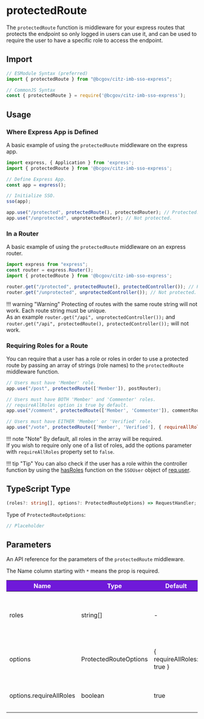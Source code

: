 # protectedRoute

The `protectedRoute` function is middleware for your express routes that protects the endpoint so only logged in users can use it, and can be used to require the user to have a specific role to access the endpoint.

## Import

```JavaScript
// ESModule Syntax (preferred)
import { protectedRoute } from "@bcgov/citz-imb-sso-express";

// CommonJS Syntax
const { protectedRoute } = require('@bcgov/citz-imb-sso-express');
```

## Usage

### Where Express App is Defined

A basic example of using the `protectedRoute` middleware on the express app.

```JavaScript
import express, { Application } from 'express';
import { protectedRoute } from '@bcgov/citz-imb-sso-express';

// Define Express App.
const app = express();

// Initialize SSO.
sso(app);

app.use("/protected", protectedRoute(), protectedRouter); // Protected.
app.use("/unprotected", unprotectedRouter); // Not protected.
```

### In a Router

A basic example of using the `protectedRoute` middleware on an express router.

```JavaScript
import express from "express";
const router = express.Router();
import { protectedRoute } from '@bcgov/citz-imb-sso-express';

router.get("/protected", protectedRoute(), protectedController()); // Protected.
router.get("/unprotected", unprotectedController()); // Not protected.
```

!!! warning "Warning"
    Protecting of routes with the same route string will not work. Each route string must be unique.  
    As an example `router.get("/api", unprotectedController());` and `router.get("/api", protectedRoute(), protectedController());` will not work.


### Requiring Roles for a Route

You can require that a user has a role or roles in order to use a protected route by passing an array of strings (role names) to the `protectedRoute` middleware function.

```Javascript
// Users must have 'Member' role.
app.use("/post", protectedRoute(['Member']), postRouter);

// Users must have BOTH 'Member' and 'Commenter' roles.
// requireAllRoles option is true by default.
app.use("/comment", protectedRoute(['Member', 'Commenter']), commentRouter);

// Users must have EITHER 'Member' or 'Verified' role.
app.use("/vote", protectedRoute(['Member', 'Verified'], { requireAllRoles: false }), voteRouter);
```

!!! note "Note"
    By default, all roles in the array will be required.  
    If you wish to require only one of a list of roles, add the options parameter with `requireAllRoles` property set to `false`.

!!! tip "Tip"
    You can also check if the user has a role within the controller function by using the [hasRoles] function on the `SSOUser` object of [req.user].

## TypeScript Type

<!-- The following code block is auto generated when types in the package change. -->
<!-- TYPE: protectedRoute -->
```TypeScript
(roles?: string[], options?: ProtectedRouteOptions) => RequestHandler;
```

Type of `ProtectedRouteOptions`:

<!-- The following code block is auto generated when types in the package change. -->
<!-- TYPE: ProtectedRouteOptions -->
```TypeScript
// Placeholder
```

## Parameters

An API reference for the parameters of the `protectedRoute` middleware.

The Name column starting with `*` means the prop is required.

<table>
  <!-- Table columns -->
  <thead>
    <tr>
      <th style="background: #6f19d9; color: white;">Name</th>
      <th style="background: #6f19d9; color: white;">Type</th>
      <th style="background: #6f19d9; color: white;">Default</th>
      <th style="background: #6f19d9; color: white;">Description</th>
    </tr>
  </thead>

  <!-- Table rows -->
  <tbody>
    <tr>
      <td>roles</td>
      <td>string[]</td>
      <td>-</td>
      <td>Role names to require the user to have before using the endpoint.</td>
    </tr>
    <tr>
      <td>options</td>
      <td>ProtectedRouteOptions</td>
      <td>{ requireAllRoles: true }</td>
      <td>Configurable options for the protected route.</td>
    </tr>
    <tr>
      <td>options.requireAllRoles</td>
      <td>boolean</td>
      <td>true</td>
      <td>If all roles in the `roles` array should be required.</td>
    </tr>
  </tbody>
</table>

<!-- Link References -->
[hasRoles]: ../has-roles
[req.user]: ../req-user
